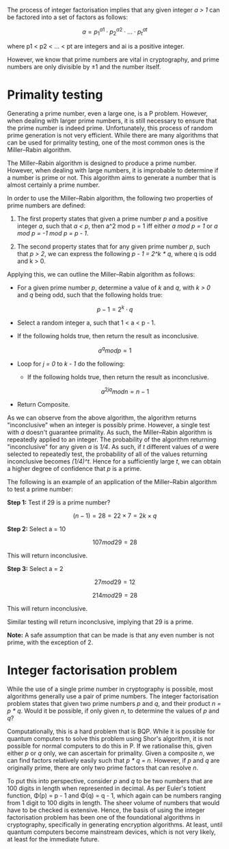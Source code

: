 The process of integer factorisation implies that any given integer _a > 1_ can be factored into a set of factors as follows:

$$a = p_1^{a1}⋅p_2^{a2}⋅ ... ⋅ p_t^{at}$$

where p1 < p2 < ... < pt are integers and ai is a positive integer.

However, we know that prime numbers are vital in cryptography, and prime numbers are only divisible by ±1 and the number itself.

# Primality testing

Generating a prime number, even a large one, is a P problem. However, when dealing with larger prime numbers, it is still necessary to ensure that the prime number is indeed prime. Unfortunately, this process of random prime generation is not very efficient. While there are many algorithms that can be used for primality testing, one of the most common ones is the Miller–Rabin algorithm.

The Miller–Rabin algorithm is designed to produce a prime number. However, when dealing with large numbers, it is improbable to determine if a number is prime or not. This algorithm aims to generate a number that is almost certainly a prime number.

In order to use the Miller–Rabin algorithm, the following two properties of prime numbers are defined:

1. The first property states that given a prime number _p_ and a positive integer _a_, such that _a < p_, then a^2 mod p = 1 iff either _a mod p = 1_ or _a mod p = -1 mod p = p - 1_.
    
2. The second property states that for any given prime number _p_, such that _p > 2_, we can express the following _p - 1 = 2^k * q_, where q is odd and k > 0.
    

Applying this, we can outline the Miller–Rabin algorithm as follows:

- For a given prime number _p_, determine a value of _k_ and _q_, with _k > 0_ and _q_ being odd, such that the following holds true:
    

$$p − 1 = 2^k⋅q$$

- Select a random integer a, such that 1 < a < p - 1.
    
- If the following holds true, then return the result as inconclusive.
    
$$    a^q mod p = 1$$
    
- Loop for _j = 0_ to _k - 1_ do the following:
    
    - If the following holds true, then return the result as inconclusive.
        
        $$a^{2jq} mod n = n − 1$$
        
- Return Composite.
    

As we can observe from the above algorithm, the algorithm returns "inconclusive" when an integer is possibly prime. However, a single test with _a_ doesn't guarantee primality. As such, the Miller–Rabin algorithm is repeatedly applied to an integer. The probability of the algorithm returning "inconclusive" for any given _a_ is _1/4_. As such, if _t_ different values of _a_ were selected to repeatedly test, the probability of all of the values returning inconclusive becomes _(1/4)^t_. Hence for a sufficiently large _t_, we can obtain a higher degree of confidence that _p_ is a prime.

The following is an example of an application of the Miller–Rabin algorithm to test a prime number:

**Step 1:** Test if 29 is a prime number?

$$(n−1)=28=22×7=2k×q$$

**Step 2:** Select a = 10

$$107mod 29=28$$

This will return inconclusive.

**Step 3:** Select a = 2

$$27mod 29=12$$

$$214mod 29=28$$

This will return inconclusive.

Similar testing will return inconclusive, implying that 29 is a prime.

**Note:** A safe assumption that can be made is that any even number is not prime, with the exception of 2.

# Integer factorisation problem

While the use of a single prime number in cryptography is possible, most algorithms generally use a pair of prime numbers. The integer factorisation problem states that given two prime numbers _p_ and _q_, and their product _n = p * q_. Would it be possible, if only given _n_, to determine the values of _p_ and _q_?

Computationally, this is a hard problem that is BQP. While it is possible for quantum computers to solve this problem using Shor's algorithm, it is not possible for normal computers to do this in P. If we rationalise this, given either _p_ or _q_ only, we can ascertain for primality. Given a composite _n_, we can find factors relatively easily such that _p * q = n_. However, if _p_ and _q_ are originally prime, there are only two prime factors that can resolve _n_.

To put this into perspective, consider _p_ and _q_ to be two numbers that are 100 digits in length when represented in decimal. As per Euler's totient function, Φ(p) = p - 1 and Φ(q) = q - 1, which again can be numbers ranging from 1 digit to 100 digits in length. The sheer volume of numbers that would have to be checked is extensive. Hence, the basis of using the integer factorisation problem has been one of the foundational algorithms in cryptography, specifically in generating encryption algorithms. At least, until quantum computers become mainstream devices, which is not very likely, at least for the immediate future.